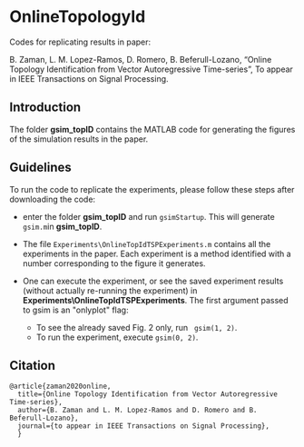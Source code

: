 # OnlineTopologyId
Codes for replicating results in paper:

B. Zaman, L. M. Lopez-Ramos, D. Romero, B. Beferull-Lozano, “Online Topology Identification from Vector Autoregressive Time-series”, To appear in IEEE Transactions on Signal Processing. 

## Introduction
The folder **gsim_topID** contains the MATLAB code for generating the figures of the simulation results in the paper.


## Guidelines
To run the code to replicate the experiments, please follow these steps after downloading the code:
* enter the folder **gsim_topID** and run ```gsimStartup```. This will generate ```gsim.m```in **gsim_topID**.
* The file ```Experiments\OnlineTopIdTSPExperiments.m``` contains all the experiments in the paper. Each experiment is a method identified with a number corresponding to the figure it generates.

* One can execute the experiment, or see the saved experiment results (without actually re-running the experiment) in **Experiments\OnlineTopIdTSPExperiments**. The first argument passed to gsim is an "onlyplot" flag:
  * To see the already saved Fig. 2 only, run ``` gsim(1, 2)```. 
  * To run the experiment, execute ```gsim(0, 2)```.

## Citation
```
@article{zaman2020online,
  title={Online Topology Identification from Vector Autoregressive Time-series},
  author={B. Zaman and L. M. Lopez-Ramos and D. Romero and B. Beferull-Lozano},
  journal={to appear in IEEE Transactions on Signal Processing},
  }
